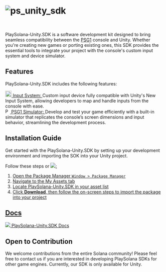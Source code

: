 # ![ps_unity_sdk](https://github.com/user-attachments/assets/7e852fe6-e761-4cd6-b92e-b60f21102058)

<br/>

PlaySolana-Unity.SDK is a software development kit designed to bring seamless compatibility between the [PSG1](https://www.playsolana.com/products) console and Unity. Whether you're creating new games or porting existing ones, this SDK provides the essential tools to integrate your project with the console's custom input system and device simulator.

## Features

PlaySolana-Unity.SDK includes the following features:

<div align-items="center"> <a href="https://developers.playsolana.com/input-system"> <img alt="Input System" src="https://github.com/user-attachments/assets/220fe8d9-d8d2-4db2-8324-c06d7d2c9378" height="20px" width="20px"/> Input System: </a> Custom input device fully compatible with Unity's New Input System, allowing developers to map and handle inputs from the console with ease.
  </div>
<div align-items="center"> <a href="https://developers.playsolana.com/input-system"> <img alt="PSG1 Simulator" src="https://github.com/user-attachments/assets/9eeceee6-9212-4056-933a-502c3efa4a6d"  width="15px"/> PSG1 Simulator: </a> Develop and test your game efficiently with a built-in simulator that replicates the console’s screen dimensions and input behavior, streamlining the development process.
  </div>

## Installation Guide

Get started with the PlaySolana-Unity.SDK by setting up your development environment and importing the SOK into your Unity project.

Follow these steps or <a href="https://developers.playsolana.com"><img src="https://img.shields.io/badge/Go%20to%20Docs-b931ea"/>:

1. Open the Package Manager `Window > Package Manager`
2. Navigate to the My Assets tab
3. Locate PlaySolana-Unity.SDK in your asset list
4. Click **Download**, then follow the on-screen steps to import the package into your project

## Docs

<a href="https://developers.playsolana.com"><img src="https://img.shields.io/badge/Go%20to%20Docs-b931ea"/> [PlaySolana-Unity.SDK Docs](https://developers.playsolana.com ) 

## Open to Contribution

We welcome contributions from the entire Solana community! Please feel free to contact us if you are interested in developing PlaySolana SDKs for other game engines.
Currently, our SDK is only available for Unity.
